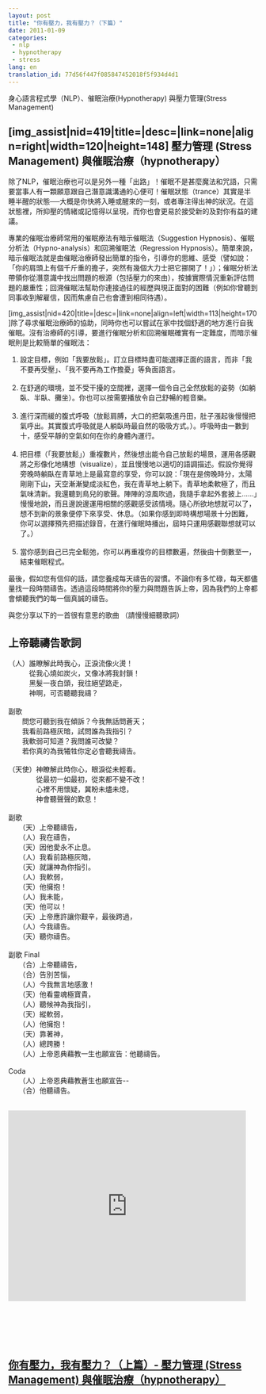 ```yaml
---
layout: post
title: "你有壓力，我有壓力？（下篇）"
date: 2011-01-09
categories:
 - nlp
 - hypnotherapy
 - stress
lang: en
translation_id: 77d56f447f085847452018f5f934d4d1
---
```

<!--break-->
<p class='notice'>身心語言程式學（NLP）、催眠治療(Hypnotherapy) 與壓力管理(Stress Management)</p>

<h2>[img_assist|nid=419|title=|desc=|link=none|align=right|width=120|height=148] 壓力管理 (Stress Management) 與催眠治療（hypnotherapy）</h2>

<p>除了NLP，催眠治療也可以是另外一種「出路」！催眠不是甚麼魔法和咒語，只需要當事人有一顆願意跟自己潛意識溝通的心便可！催眠狀態（trance）其實是半睡半醒的狀態──大概是你快將入睡或醒來的一刻，或者專注得出神的狀況。在這狀態裡，所抑壓的情緒或記憶得以呈現，而你也會更易於接受新的及對你有益的建議。</p>

<p>專業的催眠治療師常用的催眠療法有暗示催眠法（Suggestion Hypnosis）、催眠分析法（Hypno-analysis）和回溯催眠法（Regression Hypnosis）。簡單來說，暗示催眠法就是由催眠治療師發出簡單的指令，引導你的思維、感受（譬如說：「你的肩頭上有個千斤重的擔子，突然有幾個大力士把它挪開了！」）；催眠分析法帶領你從潛意識中找出問題的根源（包括壓力的來由），按據實際情況重新評估問題的嚴重性；回溯催眠法幫助你連接過往的經歷與現正面對的困難（例如你曾聽到同事收到解雇信，因而焦慮自己也會遭到相同待遇）。</p>

<p>[img_assist|nid=420|title=|desc=|link=none|align=left|width=113|height=170]除了尋求催眠治療師的協助，同時你也可以嘗試在家中找個舒適的地方進行自我催眠。沒有治療師的引導，要進行催眠分析和回溯催眠確實有一定難度，而暗示催眠則是比較簡單的催眠法：</p>

<ol>
<li>設定目標，例如「我要放鬆」。訂立目標時盡可能選擇正面的語言，而非「我不要再受壓」、「我不要再為工作擔憂」等負面語言。</li><br/>

<li>在舒適的環境，並不受干擾的空間裡，選擇一個令自己全然放鬆的姿勢（如躺臥、半臥、攤坐）。你也可以按需要播放令自己舒暢的輕音樂。</li><br/>

<li>進行深而緩的腹式呼吸（放鬆肩膊，大口的把氣吸進丹田，肚子漲起後慢慢把氣呼出。其實腹式呼吸就是人躺臥時最自然的吸吸方式。）。呼吸時由一數到十，感受平靜的空氣如何在你的身體內運行。</li><br/>

<li>把目標（「我要放鬆」）重複數片，然後想出能令自己放鬆的場景，運用各感觀將之形像化地構想（visualize），並且慢慢地以適切的語調描述。假設你覺得旁晚時躺臥在青草地上是最寫意的享受，你可以說：「現在是傍晚時分，太陽剛剛下山，天空漸漸變成淡紅色，我在青草地上躺下。青草地柔軟極了，而且氣味清新。我還聽到鳥兒的歌聲。陣陣的涼風吹過，我隨手拿起外套披上……」慢慢地說，而且邊說邊運用相關的感觀感受該情境。隨心所欲地想就可以了，想不到新的景象便停下來享受、休息。（如果你感到即時構想場景十分困難，你可以選擇預先把描述錄音，在進行催眠時播出，屆時只運用感觀聯想就可以了。）</li><br/>

<li>當你感到自己已完全鬆弛，你可以再重複你的目標數遍，然後由十倒數至一，結束催眠程式。</li>
</ol>

<p>最後，假如您有信仰的話，請您養成每天禱告的習慣。不論你有多忙碌，每天都儘量找一段時間禱告。透過這段時間將你的壓力與問題告訴上帝，因為我們的上帝都會傾聽我們的每一個真誠的禱告。</p>

<p>與您分享以下的一首很有意思的歌曲 （請慢慢細聽歌詞）</p>

<h2>上帝聽禱告歌詞</h2>

（人）誰瞭解此時我心，正淚流像火燙！<br/>
　　　從我心燒如炭火，又像冰將我封鎖！<br/>
　　　黑髮一夜白頭，我往絕望路走，<br/>
　　　神啊，可否聽聽我禱？<br/>
<br/>
副歌<br/>
　　問您可聽到我在傾訴？今我無話問蒼天；<br/>
　　我看前路極灰暗，試問誰為我指引？<br/>
　　我軟弱可知道？我問誰可改變？<br/>
　　若你真的為我犧牲你定必會聽我禱告。<br/>
<br/>
（天使）神瞭解此時你心，眼淚從未輕看。<br/>
　　　　從最初一如最初，從來都不變不改！<br/>
　　　　心裡不用懷疑，冀盼未燼未熄，<br/>
　　　　神會聽聲聲的歎息！<br/>
<br/>
副歌<br/>
　　（天）上帝聽禱告，<br/>
　　（人）我在禱告，<br/>
　　（天）因他愛永不止息。<br/>
　　（人）我看前路極灰暗，<br/>
　　（天）就讓神為你指引。<br/>
　　（人）我軟弱，<br/>
　　（天）他擁抱！<br/>
　　（人）我未能，<br/>
　　（天）他可以！<br/>
　　（天）上帝應許讓你艱辛，最後跨過，<br/>
　　（人）今我禱告。<br/>
　　（天）聽你禱告。<br/>
<br/>
副歌 Final<br/>
　　（合）上帝聽禱告，<br/>
　　（合）告別苦惱，<br/>
　　（人）今我無言地感激！<br/>
　　（天）他看靈魂極寶貴，<br/>
　　（人）聽候神為我指引，<br/>
　　（天）縱軟弱，<br/>
　　（人）他擁抱！<br/>
　　（天）靠著神，<br/>
　　（人）總跨勝！<br/>
　　（人）上帝恩典藉教一生也願宣告：他聽禱告。<br/>
<br/>
Coda<br/>
　　（人）上帝恩典藉教蒼生也願宣告--<br/>
　　（合）他聽禱告。<br/>
<br/>

<object width="480" height="385"><param name="movie" value="http://www.youtube.com/v/Fqc-i-S76bY?fs=1&amp;hl=en_US"></param><param name="allowFullScreen" value="true"></param><param name="allowscriptaccess" value="always"></param><embed src="http://www.youtube.com/v/Fqc-i-S76bY?fs=1&amp;hl=en_US" type="application/x-shockwave-flash" allowscriptaccess="always" allowfullscreen="true" width="480" height="385"></embed></object>


<br/><br/>
<br/><br/>
<h2><a href='/blogs/denisewah/2011/01/08/418'> 你有壓力，我有壓力？（上篇）- 壓力管理 (Stress Management) 與催眠治療（hypnotherapy）</a></h2><br/><br/>
